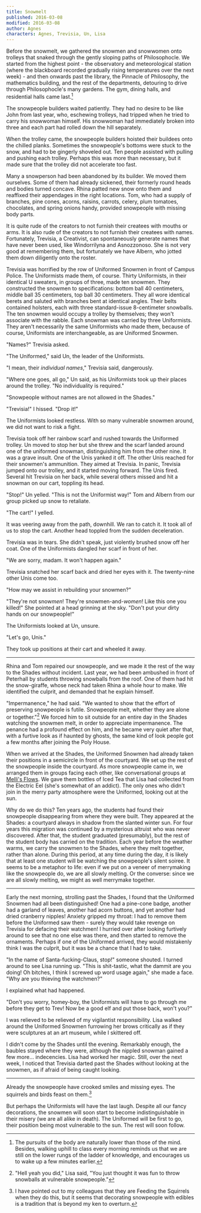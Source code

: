 ```yaml
---
title: Snowmelt
published: 2016-03-08
modified: 2016-03-08
author: Agnes
characters: Agnes, Trevisia, Un, Lisa
---
```


Before the snowmelt, we gathered the snowmen and snowwomen onto trolleys that snaked through the gently sloping paths of Philosophocle. <!--more--> We started from the highest point - the observatory and meteorological station (where the blackboard recorded gradually rising temperatures over the next week) - and then onwards past the library, the Pinnacle of Philosophy, the mathematics building, and the rest of the departments, detouring to drive through Philosophocle's many gardens. The gym, dining halls, and residential halls came last.[^f1]

[^f1]: The pursuits of the body are naturally lower than those of the mind. Besides, walking uphill to class every morning reminds us that we are still on the lower rungs of the ladder of knowledge, and encourages us to wake up a few minutes earlier.

The snowpeople builders waited patiently. They had no desire to be like John from last year, who, eschewing trolleys, had tripped when he tried to carry his snowwoman himself. His snowwoman had immediately broken into three and each part had rolled down the hill separately.

When the trolley came, the snowpeople builders hoisted their buildees onto the chilled planks. Sometimes the snowpeople's bottoms were stuck to the snow, and had to be gingerly shoveled out. Ten people assisted with pulling and pushing each trolley. Perhaps this was more than necessary, but it made sure that the trolley did not accelerate too fast.

Many a snowperson had been abandoned by its builder. We moved them ourselves. Some of them had already sickened, their formerly round heads and bodies turned concave. Rhina patted new snow onto them and reaffixed their appendages in the right locations. Tom, who had a supply of branches, pine cones, acorns, raisins, carrots, celery, plum tomatoes, chocolates, and spring onions handy, provided snowpeople with missing body parts.

It is quite rude of the creators to not furnish their createes with mouths or arms. It is also rude of the creators to not furnish their createes with names. Fortunately, Trevisia, a Creativist, can spontaneously generate names that have never been used, like Windorrilyna and Asnozzonoso. She is not very good at remembering them, but fortunately we have Albern, who jotted them down diligently onto the roster.

Trevisia was horrified by the row of Uniformed Snowmen in front of Campus Police. The Uniformists made them, of course. Thirty Uniformists, in their identical U sweaters, in groups of three, made ten snowmen. They constructed the snowmen to specifications: bottom ball 40 centimeters, middle ball 35 centimeters, top ball 30 centimeters. They all wore identical berets and saluted with branches bent at identical angles. Their belts contained holsters, each with three standard-issue 8-centimeter snowballs. The ten snowmen would occupy a trolley by themselves; they won't associate with the rabble. Each snowman was carried by three Uniformists. They aren't necessarily the same Uniformists who made them, because of course, Uniformists are interchangeable, as are Uniformed Snowmen.

"Names?" Trevisia asked.

"The Uniformed," said Un, the leader of the Uniformists.

"I mean, their *individual names*," Trevisia said, dangerously.

"Where one goes, all go," Un said, as his Uniformists took up their places around the trolley. "No individuality is required."

"Snowpeople without names are not allowed in the Shades."

"Trevisia!" I hissed. "Drop it!"

The Uniformists looked restless. With so many vulnerable snowmen around, we did not want to risk a fight.

Trevisia took off her rainbow scarf and rushed towards the Uniformed trolley. Un moved to stop her but she threw and the scarf landed around one of the uniformed snowman, distinguishing him from the other nine. It was a grave insult. One of the Unis yanked it off. The other Unis reached for their snowmen's ammunition. They aimed at Trevisia. In panic, Trevisia jumped onto our trolley, and it started moving forward. The Unis fired. Several hit Trevisia on her back, while several others missed and hit a snowman on our cart, toppling its head. 

"Stop!" Un yelled. "This is not the Uniformist way!" 
Tom and Albern from our group picked up snow to retaliate. 

"The cart!" I yelled. 

It was veering away from the path, downhill. We ran to catch it. It took all of us to stop the cart. Another head toppled from the sudden deceleration.

Trevisia was in tears. She didn't speak, just violently brushed snow off her coat. One of the Uniformists dangled her scarf in front of her. 

"We are sorry, madam. It won't happen again." 

Trevisia snatched her scarf back and dried her eyes with it. The twenty-nine other Unis come too. 

"How may we assist in rebuilding your snowmen?"

"They're not snow*men*! They're snowmen-and-*women*! Like this one you killed!" She pointed at a head grinning at the sky. "Don't put your dirty hands on our snowpeople!"

The Uniformists looked at Un, unsure. 

"Let's go, Unis." 

They took up positions at their cart and wheeled it away.

<hr>

Rhina and Tom repaired our snowpeople, and we made it the rest of the way to the Shades without incident. Last year, we had been ambushed in front of Peterhall by students throwing snowballs from the roof. One of them had hit the snow-giraffe, whose neck had taken Rhina a whole hour to make. We identified the culprit, and demanded that he explain himself. 

"Impermanence," he had said. "We wanted to show that the effort of preserving snowpeople is futile. Snowpeople melt, whether they are alone or together."[^f2] We forced him to sit outside for an entire day in the Shades watching the snowmen melt, in order to appreciate impermanence. The penance had a profound effect on him, and he became very quiet after that, with a furtive look as if haunted by ghosts, the same kind of look people got a few months after joining the Poly House.

[^f2]: "Hell yeah you did," Lisa said, "You just thought it was fun to throw snowballs at vulnerable snowpeople."

When we arrived at the Shades, the Uniformed Snowmen had already taken their positions in a semicircle in front of the courtyard. We set up the rest of the snowpeople inside the courtyard. As more snowpeople came in, we arranged them in groups facing each other, like conversational groups at [Melli's Flows](the-street.html). We gave them bottles of Iced Tea that Lisa had collected from the Electric Eel (she's somewhat of an addict). The only ones who didn't join in the merry party atmosphere were the Uniformed, looking out at the sun.

Why do we do this? Ten years ago, the students had found their snowpeople disappearing from where they were built. They appeared at the Shades: a courtyard always in shadow from the slanted winter sun. For four years this migration was continued by a mysterious altruist who was never discovered. After that, the student graduated (presumably), but the rest of the student body has carried on the tradition. Each year before the weather warms, we carry the snowmen to the Shades, where they melt together, rather than alone. During this period, at any time during the day, it is likely that at least one student will be watching the snowpeople's silent soiree. It seems to be a metaphor to life: even if we put on a veneer of merrymaking like the snowpeople do, we are all slowly melting. Or the converse: since we are all slowly melting, we might as well merrymake together.

<hr>

Early the next morning, strolling past the Shades, I found that the Uniformed Snowmen had all been distinguished! One had a pine-cone badge, another had a garland of leaves, another had acorn buttons, and yet another had dried cranberry nipples! Anxiety gripped my throat: I had to remove them before the Uniformed saw them - surely they would take revenge on Trevisia for defacing their watchmen! I hurried over after looking furtively around to see that no one else was there, and then started to remove the ornaments. Perhaps if one of the Uniformed arrived, they would mistakenly think I was the culprit, but it was be a chance that I had to take.

"In the name of Santa-fucking-Claus, stop!" someone shouted. I turned around to see Lisa running up. "This is shit-tastic, what the dammit are you doing! Oh bitches, I think I screwed up word usage again," she made a face. "Why are you thieving the watchmen?"

I explained what had happened.

"Don't you worry, homey-boy, the Uniformists will have to go through me before they get to Trev! Now be a good elf and put those back, won't you?"

I was relieved to be relieved of my vigilantist responsibility. Lisa walked around the Uniformed Snowmen furrowing her brows critically as if they were sculptures at an art museum, while I skittered off.

I didn't come by the Shades until the evening. Remarkably enough, the baubles stayed where they were, although the nippled snowman gained a few more... indecencies. Lisa had worked her magic. Still, over the next week, I noticed that Trevisia darted past the Shades without looking at the snowmen, as if afraid of being caught looking.

<hr>

Already the snowpeople have crooked smiles and missing eyes. The squirrels and birds feast on them.[^f3]

[^f3]: I have pointed out to my colleagues that they are Feeding the Squirrels when they do this, but it seems that decorating snowpeople with edibles is a tradition that is beyond my ken to overturn.

But perhaps the Uniformists will have the last laugh. Despite all our fancy decorations, the snowmen will soon start to become indistinguishable in their misery (we are all alike in death). The Uniformed will be first to go, their position being most vulnerable to the sun. The rest will soon follow.
